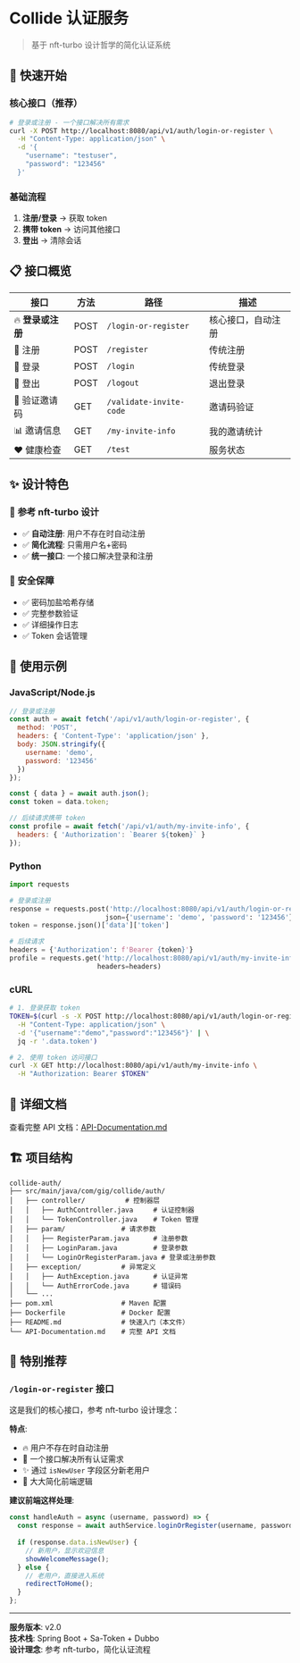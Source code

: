 # Collide 认证服务

> 基于 nft-turbo 设计哲学的简化认证系统

## 🚀 快速开始

### 核心接口（推荐）
```bash
# 登录或注册 - 一个接口解决所有需求
curl -X POST http://localhost:8080/api/v1/auth/login-or-register \
  -H "Content-Type: application/json" \
  -d '{
    "username": "testuser",
    "password": "123456"
  }'
```

### 基础流程
1. **注册/登录** → 获取 token
2. **携带 token** → 访问其他接口
3. **登出** → 清除会话

## 📋 接口概览

| 接口 | 方法 | 路径 | 描述 |
|------|------|------|------|
| 🔥 **登录或注册** | POST | `/login-or-register` | 核心接口，自动注册 |
| 📝 注册 | POST | `/register` | 传统注册 |
| 🔑 登录 | POST | `/login` | 传统登录 |
| 🚪 登出 | POST | `/logout` | 退出登录 |
| 🎫 验证邀请码 | GET | `/validate-invite-code` | 邀请码验证 |
| 📊 邀请信息 | GET | `/my-invite-info` | 我的邀请统计 |
| ❤️ 健康检查 | GET | `/test` | 服务状态 |

## ✨ 设计特色

### 🎯 **参考 nft-turbo 设计**
- ✅ **自动注册**: 用户不存在时自动注册
- ✅ **简化流程**: 只需用户名+密码
- ✅ **统一接口**: 一个接口解决登录和注册

### 🔐 **安全保障**
- ✅ 密码加盐哈希存储
- ✅ 完整参数验证
- ✅ 详细操作日志
- ✅ Token 会话管理

## 🔧 使用示例

### JavaScript/Node.js
```javascript
// 登录或注册
const auth = await fetch('/api/v1/auth/login-or-register', {
  method: 'POST',
  headers: { 'Content-Type': 'application/json' },
  body: JSON.stringify({
    username: 'demo',
    password: '123456'
  })
});

const { data } = await auth.json();
const token = data.token;

// 后续请求携带 token
const profile = await fetch('/api/v1/auth/my-invite-info', {
  headers: { 'Authorization': `Bearer ${token}` }
});
```

### Python
```python
import requests

# 登录或注册
response = requests.post('http://localhost:8080/api/v1/auth/login-or-register', 
                        json={'username': 'demo', 'password': '123456'})
token = response.json()['data']['token']

# 后续请求
headers = {'Authorization': f'Bearer {token}'}
profile = requests.get('http://localhost:8080/api/v1/auth/my-invite-info', 
                      headers=headers)
```

### cURL
```bash
# 1. 登录获取 token
TOKEN=$(curl -s -X POST http://localhost:8080/api/v1/auth/login-or-register \
  -H "Content-Type: application/json" \
  -d '{"username":"demo","password":"123456"}' | \
  jq -r '.data.token')

# 2. 使用 token 访问接口
curl -X GET http://localhost:8080/api/v1/auth/my-invite-info \
  -H "Authorization: Bearer $TOKEN"
```

## 📖 详细文档

查看完整 API 文档：[API-Documentation.md](./API-Documentation.md)

## 🏗️ 项目结构

```
collide-auth/
├── src/main/java/com/gig/collide/auth/
│   ├── controller/          # 控制器层
│   │   ├── AuthController.java     # 认证控制器
│   │   └── TokenController.java    # Token 管理
│   ├── param/              # 请求参数
│   │   ├── RegisterParam.java      # 注册参数
│   │   ├── LoginParam.java         # 登录参数
│   │   └── LoginOrRegisterParam.java # 登录或注册参数
│   ├── exception/          # 异常定义
│   │   ├── AuthException.java      # 认证异常
│   │   └── AuthErrorCode.java      # 错误码
│   └── ...
├── pom.xml                 # Maven 配置
├── Dockerfile              # Docker 配置
├── README.md               # 快速入门（本文件）
└── API-Documentation.md    # 完整 API 文档
```

## 🎉 特别推荐

### `/login-or-register` 接口
这是我们的核心接口，参考 nft-turbo 设计理念：

**特点**:
- 🔥 用户不存在时自动注册
- 🎯 一个接口解决所有认证需求
- ✨ 通过 `isNewUser` 字段区分新老用户
- 🚀 大大简化前端逻辑

**建议前端这样处理**:
```javascript
const handleAuth = async (username, password) => {
  const response = await authService.loginOrRegister(username, password);
  
  if (response.data.isNewUser) {
    // 新用户，显示欢迎信息
    showWelcomeMessage();
  } else {
    // 老用户，直接进入系统
    redirectToHome();
  }
};
```

---

**服务版本**: v2.0  
**技术栈**: Spring Boot + Sa-Token + Dubbo  
**设计理念**: 参考 nft-turbo，简化认证流程 